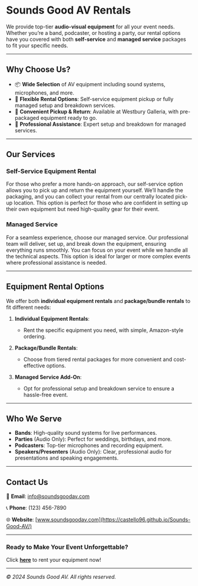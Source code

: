 # Sounds Good AV Rentals

We provide top-tier **audio-visual equipment** for all your event needs. Whether you’re a band, podcaster, or hosting a party, our rental options have you covered with both **self-service** and **managed service** packages to fit your specific needs.

---

## Why Choose Us?

-   📦 **Wide Selection** of AV equipment including sound systems, microphones, and more.
-   💼 **Flexible Rental Options**: Self-service equipment pickup or fully managed setup and breakdown services.
-   🚚 **Convenient Pickup & Return**: Available at Westbury Galleria, with pre-packaged equipment ready to go.
-   🔧 **Professional Assistance**: Expert setup and breakdown for managed services.

---

## Our Services

### Self-Service Equipment Rental

For those who prefer a more hands-on approach, our self-service option allows you to pick up and return the equipment yourself. We’ll handle the packaging, and you can collect your rental from our centrally located pick-up location. This option is perfect for those who are confident in setting up their own equipment but need high-quality gear for their event.

### Managed Service

For a seamless experience, choose our managed service. Our professional team will deliver, set up, and break down the equipment, ensuring everything runs smoothly. You can focus on your event while we handle all the technical aspects. This option is ideal for larger or more complex events where professional assistance is needed.

---

## Equipment Rental Options

We offer both **individual equipment rentals** and **package/bundle rentals** to fit different needs:

1. **Individual Equipment Rentals**:

    - Rent the specific equipment you need, with simple, Amazon-style ordering.

2. **Package/Bundle Rentals**:

    - Choose from tiered rental packages for more convenient and cost-effective options.

3. **Managed Service Add-On**:
    - Opt for professional setup and breakdown service to ensure a hassle-free event.

---

## Who We Serve

-   **Bands**: High-quality sound systems for live performances.
-   **Parties** (Audio Only): Perfect for weddings, birthdays, and more.
-   **Podcasters**: Top-tier microphones and recording equipment.
-   **Speakers/Presenters** (Audio Only): Clear, professional audio for presentations and speaking engagements.

---

## Contact Us

📧 **Email**: [info@soundsgoodav.com](mailto:info@soundsgoodav.com)

📞 **Phone**: (123) 456-7890

🌐 **Website**: [www.soundsgoodav.com](https://castello96.github.io/Sounds-Good-AV/)

---

### Ready to Make Your Event Unforgettable?

Click [**here**](https://castello96.github.io/Sounds-Good-AV/) to rent your equipment now!

---

_© 2024 Sounds Good AV. All rights reserved._
